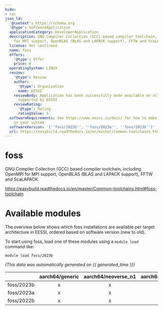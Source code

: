 ```yaml
---
hide:
- toc
json_ld:
  '@context': https://schema.org
  '@type': SoftwareApplication
  applicationCategory: DeveloperApplication
  description: GNU Compiler Collection (GCC) based compiler toolchain, including OpenMPI
    for MPI support, OpenBLAS (BLAS and LAPACK support), FFTW and ScaLAPACK.
  license: Not confirmed
  name: foss
  offers:
    '@type': Offer
    price: 0
  operatingSystem: LINUX
  review:
    '@type': Review
    author:
      '@type': Organization
      name: EESSI
    reviewBody: Application has been successfully made available on all architectures
      supported by EESSI
    reviewRating:
      '@type': Rating
      ratingValue: 5
  softwareRequirements: See https://www.eessi.io/docs/ for how to make EESSI available
    on your system
  softwareVersion: '[''foss/2022b'', ''foss/2023a'', ''foss/2023b'']'
  url: https://easybuild.readthedocs.io/en/master/Common-toolchains.html#foss-toolchain
---
```


foss
====


GNU Compiler Collection (GCC) based compiler toolchain, including OpenMPI for MPI support, OpenBLAS (BLAS and LAPACK support), FFTW and ScaLAPACK.

https://easybuild.readthedocs.io/en/master/Common-toolchains.html#foss-toolchain
# Available modules


The overview below shows which foss installations are available per target architecture in EESSI, ordered based on software version (new to old).

To start using foss, load one of these modules using a `module load` command like:

```shell
module load foss/2023b
```

*(This data was automatically generated on {{ generated_time }})*  

| |aarch64/generic|aarch64/neoverse_n1|aarch64/neoverse_v1|aarch64/nvidia|x86_64/generic|x86_64/amd/zen2|x86_64/amd/zen3|x86_64/amd/zen4|x86_64/intel/haswell|x86_64/intel/sapphirerapids|x86_64/intel/skylake_avx512|aarch64/nvidia/grace|
| :---: | :---: | :---: | :---: | :---: | :---: | :---: | :---: | :---: | :---: | :---: | :---: | :---: |
|foss/2023b|x|x|x|-|x|x|x|x|x|x|x|x|
|foss/2023a|x|x|x|-|x|x|x|x|x|x|x|x|
|foss/2022b|x|x|x|-|x|x|x|x|x|x|x|x|
